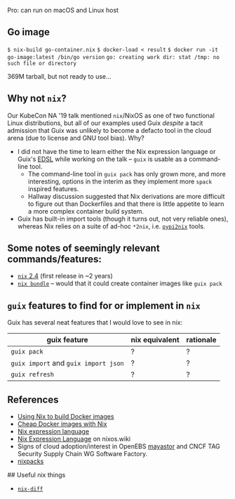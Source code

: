 Pro: can run on macOS and Linux host


## Go image

`$ nix-build go-container.nix`
`$ docker-load < result`
`$ docker run -it go-image:latest /bin/go version`
`go: creating work dir: stat /tmp: no such file or directory`

369M tarball, but not ready to use...

## Why not `nix`?

Our KubeCon NA '19 talk mentioned `nix`/NixOS as one of two functional Linux
distributions, but all of our examples used Guix _despite_ a tacit admission that Guix
was unlikely to become a defacto tool in the cloud arena (due to license and GNU tool
bias). Why?

* I did not have the time to learn either the Nix expression language or Guix's
  [EDSL](https://guix.gnu.org/manual/en/html_node/Defining-Packages.html) while
  working on the talk – `guix` is usable as a command-line tool.
  * The command-line tool in `guix pack` has only grown more, and more interesting,
    options in the interim as they implement more `spack` inspired features.
  * Hallway discussion suggested that Nix derivations are more difficult to
    figure out than Dockerfiles and that there is little appetite to learn a
    more complex container build system.
* Guix has built-in import tools (though it turns out, not very reliable ones), whereas
  Nix relies on a suite of ad-hoc `*2nix`, i.e.
  [`pypi2nix`](https://github.com/nix-community/pypi2nix) tools.

## Some notes of seemingly relevant commands/features:

* [`nix` 2.4](https://discourse.nixos.org/t/nix-2-4-released/15822) (first release in ~2 years)
* [`nix bundle`](https://nixos.org/manual/nix/unstable/command-ref/new-cli/nix3-bundle.html) – would that it could create container images like `guix pack`

## `guix` features to find for or implement in `nix`

Guix has several neat features that I would love to see in nix:

| guix feature | nix equivalent | rationale |
| --- | --- | --- |
| `guix pack` | ? | ? |
| `guix import` and `guix import json` | ? | ? |
| `guix refresh` | ? | ? |

## References

* [Using Nix to build Docker images](https://yann.hodique.info/blog/using-nix-to-build-docker-images/)
* [Cheap Docker images with Nix](http://lethalman.blogspot.com/2016/04/cheap-docker-images-with-nix_15.html)
* [Nix expression language](https://nixos.org/manual/nix/stable/#ch-expression-language)
* [Nix Expression Language](https://nixos.wiki/wiki/Nix_Expression_Language) on
  nixos.wiki
* Signs of cloud adoption/interest in OpenEBS
  [mayastor](https://github.com/openebs/mayastor/blob/develop/doc/build.md)
  and CNCF TAG Security Supply Chain WG Software Factory.
* [nixpacks](https://github.com/railwayapp/nixpacks)

## Useful nix things
* [`nix-diff`](https://github.com/Gabriel439/nix-diff)
